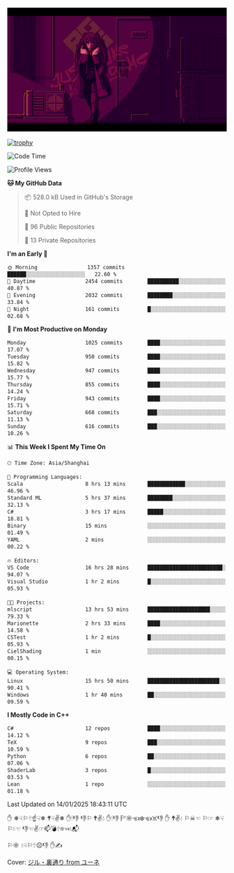 ![](imgs/main.png)

[![trophy](https://github-profile-trophy.vercel.app/?username=NeilKleistGao&theme=dracula)](https://github.com/ryo-ma/github-profile-trophy)

<!--START_SECTION:waka-->
![Code Time](http://img.shields.io/badge/Code%20Time-1%2C575%20hrs%2020%20mins-blue)

![Profile Views](http://img.shields.io/badge/Profile%20Views-0-blue)

**🐱 My GitHub Data** 

> 📦 528.0 kB Used in GitHub's Storage 
 > 
> 🚫 Not Opted to Hire
 > 
> 📜 96 Public Repositories 
 > 
> 🔑 13 Private Repositories 
 > 
**I'm an Early 🐤** 

```text
🌞 Morning                1357 commits        ██████░░░░░░░░░░░░░░░░░░░   22.60 % 
🌆 Daytime                2454 commits        ██████████░░░░░░░░░░░░░░░   40.87 % 
🌃 Evening                2032 commits        ████████░░░░░░░░░░░░░░░░░   33.84 % 
🌙 Night                  161 commits         █░░░░░░░░░░░░░░░░░░░░░░░░   02.68 % 
```
📅 **I'm Most Productive on Monday** 

```text
Monday                   1025 commits        ████░░░░░░░░░░░░░░░░░░░░░   17.07 % 
Tuesday                  950 commits         ████░░░░░░░░░░░░░░░░░░░░░   15.82 % 
Wednesday                947 commits         ████░░░░░░░░░░░░░░░░░░░░░   15.77 % 
Thursday                 855 commits         ████░░░░░░░░░░░░░░░░░░░░░   14.24 % 
Friday                   943 commits         ████░░░░░░░░░░░░░░░░░░░░░   15.71 % 
Saturday                 668 commits         ███░░░░░░░░░░░░░░░░░░░░░░   11.13 % 
Sunday                   616 commits         ███░░░░░░░░░░░░░░░░░░░░░░   10.26 % 
```


📊 **This Week I Spent My Time On** 

```text
🕑︎ Time Zone: Asia/Shanghai

💬 Programming Languages: 
Scala                    8 hrs 13 mins       ████████████░░░░░░░░░░░░░   46.96 % 
Standard ML              5 hrs 37 mins       ████████░░░░░░░░░░░░░░░░░   32.13 % 
C#                       3 hrs 17 mins       █████░░░░░░░░░░░░░░░░░░░░   18.81 % 
Binary                   15 mins             ░░░░░░░░░░░░░░░░░░░░░░░░░   01.49 % 
YAML                     2 mins              ░░░░░░░░░░░░░░░░░░░░░░░░░   00.22 % 

🔥 Editors: 
VS Code                  16 hrs 28 mins      ████████████████████████░   94.07 % 
Visual Studio            1 hr 2 mins         █░░░░░░░░░░░░░░░░░░░░░░░░   05.93 % 

🐱‍💻 Projects: 
mlscript                 13 hrs 53 mins      ████████████████████░░░░░   79.33 % 
Marionette               2 hrs 33 mins       ████░░░░░░░░░░░░░░░░░░░░░   14.58 % 
CSTest                   1 hr 2 mins         █░░░░░░░░░░░░░░░░░░░░░░░░   05.93 % 
CielShading              1 min               ░░░░░░░░░░░░░░░░░░░░░░░░░   00.15 % 

💻 Operating System: 
Linux                    15 hrs 50 mins      ███████████████████████░░   90.41 % 
Windows                  1 hr 40 mins        ██░░░░░░░░░░░░░░░░░░░░░░░   09.59 % 
```

**I Mostly Code in C++** 

```text
C#                       12 repos            ████░░░░░░░░░░░░░░░░░░░░░   14.12 % 
TeX                      9 repos             ███░░░░░░░░░░░░░░░░░░░░░░   10.59 % 
Python                   6 repos             ██░░░░░░░░░░░░░░░░░░░░░░░   07.06 % 
ShaderLab                3 repos             █░░░░░░░░░░░░░░░░░░░░░░░░   03.53 % 
Lean                     1 repo              ░░░░░░░░░░░░░░░░░░░░░░░░░   01.18 % 
```




 Last Updated on 14/01/2025 18:43:11 UTC
<!--END_SECTION:waka-->

✋ ❄☟⚐🕆☝☟❄ 🕈☟✌❄ ✋🕯👎 👎⚐ 🕈✌💧 ✋🕯👎 🏱☼☜❄☜☠👎 ✋ 🕈✌💧 ⚐☠☜ ⚐☞ ❄☟⚐💧☜ 👎☜✌☞📫💣🕆❄☜💧📬

⚐☼ 💧☟⚐🕆☹👎 ✋✍

Cover: [ジル・裏通り from ユーネ](https://www.pixiv.net/artworks/62127066)
